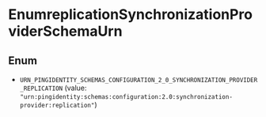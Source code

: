 

# EnumreplicationSynchronizationProviderSchemaUrn

## Enum


* `URN_PINGIDENTITY_SCHEMAS_CONFIGURATION_2_0_SYNCHRONIZATION_PROVIDER_REPLICATION` (value: `"urn:pingidentity:schemas:configuration:2.0:synchronization-provider:replication"`)



